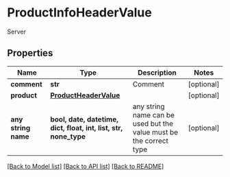 # ProductInfoHeaderValue

Server

## Properties
Name | Type | Description | Notes
------------ | ------------- | ------------- | -------------
**comment** | **str** | Comment | [optional] 
**product** | [**ProductHeaderValue**](ProductHeaderValue.md) |  | [optional] 
**any string name** | **bool, date, datetime, dict, float, int, list, str, none_type** | any string name can be used but the value must be the correct type | [optional]

[[Back to Model list]](../README.md#documentation-for-models) [[Back to API list]](../README.md#documentation-for-api-endpoints) [[Back to README]](../README.md)


